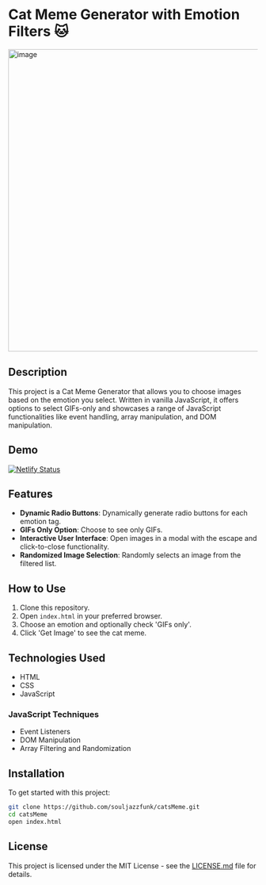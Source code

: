 # Cat Meme Generator with Emotion Filters 🐱

<img width="610" alt="image" src="https://github.com/souljazzfunk/catsMeme/assets/59495284/aa000623-c6de-4437-baa5-6d5cd848d458">

## Description

This project is a Cat Meme Generator that allows you to choose images based on the emotion you select. Written in vanilla JavaScript, it offers options to select GIFs-only and showcases a range of JavaScript functionalities like event handling, array manipulation, and DOM manipulation.

## Demo

[![Netlify Status](https://api.netlify.com/api/v1/badges/90790cfa-2217-4422-9c5a-f22b65a24737/deploy-status)](https://sjf-cats-meme.netlify.app/)

## Features

- **Dynamic Radio Buttons**: Dynamically generate radio buttons for each emotion tag.
- **GIFs Only Option**: Choose to see only GIFs.
- **Interactive User Interface**: Open images in a modal with the escape and click-to-close functionality.
- **Randomized Image Selection**: Randomly selects an image from the filtered list.

## How to Use

1. Clone this repository.
2. Open `index.html` in your preferred browser.
3. Choose an emotion and optionally check 'GIFs only'.
4. Click 'Get Image' to see the cat meme.

## Technologies Used

- HTML
- CSS
- JavaScript

### JavaScript Techniques
- Event Listeners
- DOM Manipulation
- Array Filtering and Randomization

## Installation

To get started with this project:

```bash
git clone https://github.com/souljazzfunk/catsMeme.git
cd catsMeme
open index.html
```

## License

This project is licensed under the MIT License - see the [LICENSE.md](LICENSE.md) file for details.
